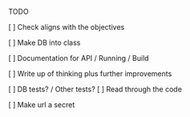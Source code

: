 TODO



[ ] Check aligns with the objectives

[ ] Make DB into class

[ ] Documentation for API / Running / Build

[ ] Write up of thinking plus further improvements





[ ] DB tests? / Other tests?
[ ] Read through the code 








[ ] Make url a secret